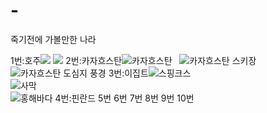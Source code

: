 # -
죽기전에 가볼만한 나라

1번:호주[![](http://p1.pichost.me/i/53/1768532.jpg)](https://www.youtube.com/watch?v=TyJ9W0aixws&list=PL_JOHb8anjbW2_Wf486DiGVg-OI2iFJc4)
[![](https://i.ytimg.com/vi/fCyIbQ5hw9Q/maxresdefault.jpg)](https://www.youtube.com/watch?v=TyJ9W0aixws&list=PL_JOHb8anjbW2_Wf486DiGVg-OI2iFJc4)
2번:카자흐스탄![카자흐스탄](http://fb77072r.bget.ru/img/7.jpg)  
![카자흐스탄 스키장](https://i.ytimg.com/vi/1_w_wc-4lWI/maxresdefault.jpg)  
![카자흐스탄 도심지 풍경](https://kr.best-wallpaper.net/wallpaper/1920x1080/1310/Astana-Kazakhstan-city-landscape-dusk-lights-buildings-clouds_1920x1080.jpg)
3번:이집트![스핑크스](https://c.pxhere.com/photos/22/7e/egypt_sphinx_pyramid_old_history_egyptian_cairo_desert-774892.jpg!d)  
![사막](http://www.tunturisusi.com/kamelit/aavikolla.jpg)  
![홍해바다](https://www.rnz.de/cms_media/module_img/235/117726_1_org_aegypten.jpg)
4번:핀란드
5번
6번
7번
8번
9번
10번
